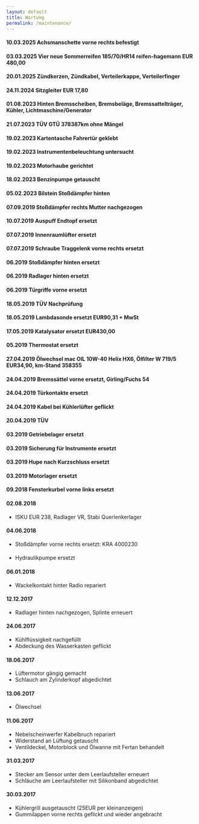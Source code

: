 ```yaml
---
layout: default
title: Wartung
permalink: /maintenance/
---
```


#### 10.03.2025 Achsmanschette vorne rechts befestigt

#### 03.03.2025 Vier neue Sommerreifen 185/70/HR14 reifen-hagemann EUR 480,00

#### 20.01.2025 Zündkerzen, Zündkabel, Verteilerkappe, Verteilerfinger

#### 24.11.2024 Sitzgleiter EUR 17,80

#### 01.08.2023 Hinten Bremsscheiben, Bremsbeläge, Bremssattelträger, Kühler, Lichtmaschine/Generator

#### 21.07.2023 TÜV GTÜ 378387km ohne Mängel

#### 19.02.2023 Kartentasche Fahrertür geklebt

#### 19.02.2023 Instrumentenbeleuchtung untersucht 

#### 19.02.2023 Motorhaube gerichtet

#### 18.02.2023 Benzinpumpe getauscht

#### 05.02.2023 Bilstein Stoßdämpfer hinten

#### 07.09.2019 Stoßdämpfer rechts Mutter nachgezogen

#### 10.07.2019 Auspuff Endtopf ersetzt

#### 07.07.2019 Innenraumlüfter ersetzt

#### 07.07.2019 Schraube Traggelenk vorne rechts ersetzt

#### 06.2019 Stoßdämpfer hinten ersetzt

#### 06.2019 Radlager hinten ersetzt

#### 06.2019 Türgriffe vorne ersetzt

#### 18.05.2019 TÜV Nachprüfung

#### 18.05.2019 Lambdasonde ersetzt EUR90,31 + MwSt

#### 17.05.2019 Katalysator ersetzt EUR430,00

#### 05.2019 Thermostat ersetzt

#### 27.04.2019 Ölwechsel mac OIL 10W-40 Helix HX6, Ölfilter W 719/5 EUR34,90, km-Stand 358355

#### 24.04.2019 Bremssättel vorne ersetzt, Girling/Fuchs 54

#### 24.04.2019 Türkontakte ersetzt

#### 24.04.2019 Kabel bei Kühlerlüfter geflickt

#### 20.04.2019 TÜV 

#### 03.2019 Getriebelager ersetzt

#### 03.2019 Sicherung für Instrumente ersetzt

#### 03.2019 Hupe nach Kurzschluss ersetzt

#### 03.2019 Motorlager ersetzt

#### 09.2018 Fensterkurbel vorne links ersetzt

#### 02.08.2018
- ISKU EUR 238, Radlager VR, Stabi Querlenkerlager

#### 04.06.2018
- Stoßdämpfer vorne rechts ersetzt: KRA 4000230

#### 
- Hydraulikpumpe ersetzt

#### 06.01.2018
- Wackelkontakt hinter Radio repariert

#### 12.12.2017
- Radlager hinten nachgezogen, Splinte erneuert

#### 24.06.2017
- Kühlflüssigkeit nachgefüllt
- Abdeckung des Wasserkasten geflickt

#### 18.06.2017
- Lüftermotor gängig gemacht
- Schlauch am Zylinderkopf abgedichtet

#### 13.06.2017
- Ölwechsel

#### 11.06.2017
- Nebelscheinwerfer Kabelbruch repariert
- Widerstand an Lüftung getauscht
- Ventildeckel, Motorblock und Ölwanne mit Fertan behandelt

#### 31.03.2017
- Stecker am Sensor unter dem Leerlaufsteller erneuert
- Schläuche am Leerlaufsteller mit Silikonband abgedichtet 

#### 30.03.2017
- Kühlergrill ausgetauscht (25EUR per kleinanzeigen)
- Gummilappen vorne rechts geflickt und wieder angebracht
